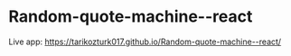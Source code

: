 # Random-quote-machine--react

Live app: https://tarikozturk017.github.io/Random-quote-machine--react/
